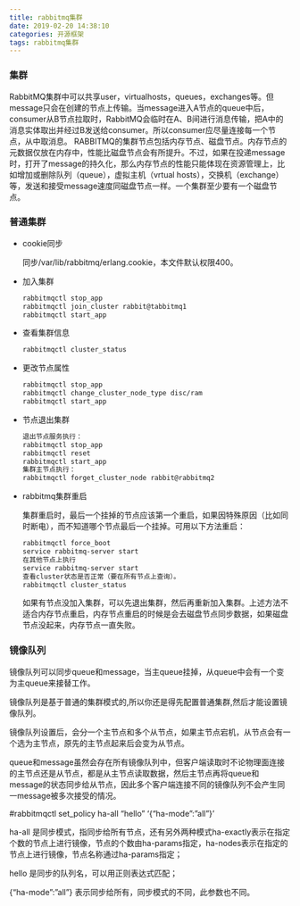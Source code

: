 ```yaml
---
title: rabbitmq集群
date: 2019-02-20 14:38:10
categories: 开源框架
tags: rabbitmq集群
---
```


### 集群
RabbitMQ集群中可以共享user，virtualhosts，queues，exchanges等。但message只会在创建的节点上传输。当message进入A节点的queue中后，consumer从B节点拉取时，RabbitMQ会临时在A、B间进行消息传输，把A中的消息实体取出并经过B发送给consumer。所以consumer应尽量连接每一个节点，从中取消息。
RABBITMQ的集群节点包括内存节点、磁盘节点。内存节点的元数据仅放在内存中，性能比磁盘节点会有所提升。不过，如果在投递message时，打开了message的持久化，那么内存节点的性能只能体现在资源管理上，比如增加或删除队列（queue），虚拟主机（vrtual hosts），交换机（exchange）等，发送和接受message速度同磁盘节点一样。一个集群至少要有一个磁盘节点。
<!--more-->

### 普通集群

- cookie同步

  同步/var/lib/rabbitmq/erlang.cookie，本文件默认权限400。

- 加入集群

  ```bash
  rabbitmqctl stop_app
  rabbitmqctl join_cluster rabbit@tabbitmq1
  rabbitmqctl start_app
  ```

- 查看集群信息

  ```bash
  rabbitmqctl cluster_status
  ```

- 更改节点属性

  ```bash
  rabbitmqctl stop_app
  rabbitmqctl change_cluster_node_type disc/ram
  rabbitmqctl start_app
  ```

- 节点退出集群

  ```bash
  退出节点服务执行：
  rabbitmqctl stop_app
  rabbitmqctl reset
  rabbitmqctl start_app
  集群主节点执行：
  rabbitmqctl forget_cluster_node rabbit@rabbitmq2
  ```

- rabbitmq集群重启

  集群重启时，最后一个挂掉的节点应该第一个重启，如果因特殊原因（比如同时断电），而不知道哪个节点最后一个挂掉。可用以下方法重启：

  ```bash
  rabbitmqctl force_boot
  service rabbitmq-server start
  在其他节点上执行
  service rabbitmq-server start
  查看cluster状态是否正常（要在所有节点上查询）。
  rabbitmqctl cluster_status
  ```

  如果有节点没加入集群，可以先退出集群，然后再重新加入集群。上述方法不适合内存节点重启，内存节点重启的时候是会去磁盘节点同步数据，如果磁盘节点没起来，内存节点一直失败。

### 镜像队列

镜像队列可以同步queue和message，当主queue挂掉，从queue中会有一个变为主queue来接替工作。

镜像队列是基于普通的集群模式的,所以你还是得先配置普通集群,然后才能设置镜像队列。

镜像队列设置后，会分一个主节点和多个从节点，如果主节点宕机，从节点会有一个选为主节点，原先的主节点起来后会变为从节点。

queue和message虽然会存在所有镜像队列中，但客户端读取时不论物理面连接的主节点还是从节点，都是从主节点读取数据，然后主节点再将queue和message的状态同步给从节点，因此多个客户端连接不同的镜像队列不会产生同一message被多次接受的情况。

#rabbitmqctl set_policy  ha-all “hello” ‘{“ha-mode”:”all”}’

ha-all 是同步模式，指同步给所有节点，还有另外两种模式ha-exactly表示在指定个数的节点上进行镜像，节点的个数由ha-params指定，ha-nodes表示在指定的节点上进行镜像，节点名称通过ha-params指定；

hello 是同步的队列名，可以用正则表达式匹配；

{“ha-mode”:”all”} 表示同步给所有，同步模式的不同，此参数也不同。
